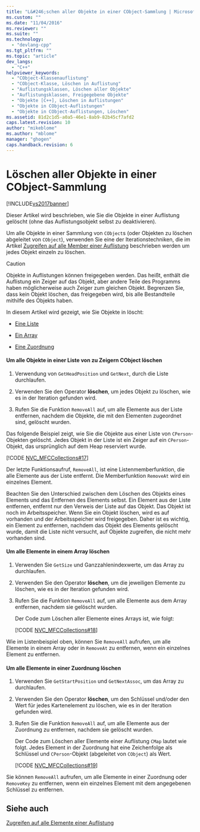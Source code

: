 ```yaml
---
title: "L&#246;schen aller Objekte in einer CObject-Sammlung | Microsoft Docs"
ms.custom: ""
ms.date: "11/04/2016"
ms.reviewer: ""
ms.suite: ""
ms.technology: 
  - "devlang-cpp"
ms.tgt_pltfrm: ""
ms.topic: "article"
dev_langs: 
  - "C++"
helpviewer_keywords: 
  - "CObject-Klassenauflistung"
  - "CObject-Klasse, Löschen in Auflistung"
  - "Auflistungsklassen, Löschen aller Objekte"
  - "Auflistungsklassen, Freigegebene Objekte"
  - "Objekte [C++], Löschen in Auflistungen"
  - "Objekte in CObject-Auflistungen"
  - "Objekte in CObject-Auflistungen, Löschen"
ms.assetid: 81d2c1d5-a0a5-46e1-8ab9-82b45cf7afd2
caps.latest.revision: 10
author: "mikeblome"
ms.author: "mblome"
manager: "ghogen"
caps.handback.revision: 6
---
```

# L&#246;schen aller Objekte in einer CObject-Sammlung
[!INCLUDE[vs2017banner](../assembler/inline/includes/vs2017banner.md)]

Dieser Artikel wird beschrieben, wie Sie die Objekte in einer Auflistung gelöscht \(ohne das Auflistungsobjekt selbst zu deaktivieren\).  
  
 Um alle Objekte in einer Sammlung von `CObject`s \(oder Objekten zu löschen abgeleitet von `CObject`\), verwenden Sie eine der Iterationstechniken, die im Artikel [Zugreifen auf alle Member einer Auflistung](../mfc/accessing-all-members-of-a-collection.md) beschrieben werden um jedes Objekt einzeln zu löschen.  
  
> [!CAUTION]
>  Objekte in Auflistungen können freigegeben werden.  Das heißt, enthält die Auflistung ein Zeiger auf das Objekt, aber andere Teile des Programms haben möglicherweise auch Zeiger zum gleichen Objekt.  Begrenzen Sie, dass kein Objekt löschen, das freigegeben wird, bis alle Bestandteile mithilfe des Objekts haben.  
  
 In diesem Artikel wird gezeigt, wie Sie Objekte in löscht:  
  
-   [Eine Liste](#_core_to_delete_all_objects_in_a_list_of_pointers_to_cobject)  
  
-   [Ein Array](#_core_to_delete_all_elements_in_an_array)  
  
-   [Eine Zuordnung](#_core_to_delete_all_elements_in_a_map)  
  
#### Um alle Objekte in einer Liste von zu Zeigern CObject löschen  
  
1.  Verwendung von `GetHeadPosition` und `GetNext`, durch die Liste durchlaufen.  
  
2.  Verwenden Sie den Operator **löschen**, um jedes Objekt zu löschen, wie es in der Iteration gefunden wird.  
  
3.  Rufen Sie die Funktion `RemoveAll` auf, um alle Elemente aus der Liste entfernen, nachdem die Objekte, die mit den Elementen zugeordnet sind, gelöscht wurden.  
  
 Das folgende Beispiel zeigt, wie Sie die Objekte aus einer Liste von `CPerson`\-Objekten gelöscht.  Jedes Objekt in der Liste ist ein Zeiger auf ein `CPerson`\-Objekt, das ursprünglich auf dem Heap reserviert wurde.  
  
 [!CODE [NVC_MFCCollections#17](../CodeSnippet/VS_Snippets_Cpp/NVC_MFCCollections#17)]  
  
 Der letzte Funktionsaufruf, `RemoveAll`, ist eine Listenmemberfunktion, die alle Elemente aus der Liste entfernt.  Die Memberfunktion `RemoveAt` wird ein einzelnes Element.  
  
 Beachten Sie den Unterschied zwischen dem Löschen des Objekts eines Elements und das Entfernen des Elements selbst.  Ein Element aus der Liste entfernen, entfernt nur den Verweis der Liste auf das Objekt.  Das Objekt ist noch im Arbeitsspeicher.  Wenn Sie ein Objekt löschen, wird es auf vorhanden und der Arbeitsspeicher wird freigegeben.  Daher ist es wichtig, ein Element zu entfernen, nachdem das Objekt des Elements gelöscht wurde, damit die Liste nicht versucht, auf Objekte zugreifen, die nicht mehr vorhanden sind.  
  
#### Um alle Elemente in einem Array löschen  
  
1.  Verwenden Sie `GetSize` und Ganzzahlenindexwerte, um das Array zu durchlaufen.  
  
2.  Verwenden Sie den Operator **löschen**, um die jeweiligen Elemente zu löschen, wie es in der Iteration gefunden wird.  
  
3.  Rufen Sie die Funktion `RemoveAll` auf, um alle Elemente aus dem Array entfernen, nachdem sie gelöscht wurden.  
  
     Der Code zum Löschen aller Elemente eines Arrays ist, wie folgt:  
  
     [!CODE [NVC_MFCCollections#18](../CodeSnippet/VS_Snippets_Cpp/NVC_MFCCollections#18)]  
  
 Wie im Listenbeispiel oben, können Sie `RemoveAll` aufrufen, um alle Elemente in einem Array oder in `RemoveAt` zu entfernen, wenn ein einzelnes Element zu entfernen.  
  
#### Um alle Elemente in einer Zuordnung löschen  
  
1.  Verwenden Sie `GetStartPosition` und `GetNextAssoc`, um das Array zu durchlaufen.  
  
2.  Verwenden Sie den Operator **löschen**, um den Schlüssel und\/oder den Wert für jedes Kartenelement zu löschen, wie es in der Iteration gefunden wird.  
  
3.  Rufen Sie die Funktion `RemoveAll` auf, um alle Elemente aus der Zuordnung zu entfernen, nachdem sie gelöscht wurden.  
  
     Der Code zum Löschen aller Elemente einer Auflistung `CMap` lautet wie folgt.  Jedes Element in der Zuordnung hat eine Zeichenfolge als Schlüssel und `CPerson`\-Objekt \(abgeleitet von `CObject`\) als Wert.  
  
     [!CODE [NVC_MFCCollections#19](../CodeSnippet/VS_Snippets_Cpp/NVC_MFCCollections#19)]  
  
 Sie können `RemoveAll` aufrufen, um alle Elemente in einer Zuordnung oder `RemoveKey` zu entfernen, wenn ein einzelnes Element mit dem angegebenen Schlüssel zu entfernen.  
  
## Siehe auch  
 [Zugreifen auf alle Elemente einer Auflistung](../mfc/accessing-all-members-of-a-collection.md)